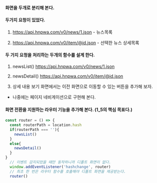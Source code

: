 #### 화면을 두개로 분리해 본다.

#### 두가지 요청이 있었다.
1. https://api.hnpwa.com/v0/news/1.json - 뉴스목록

2. https://api.hnpwa.com/v0/item/@id.json - 선택한 뉴스 상세목록

#### 두 가지 요청을 처리하는 두개의 함수를 설계 한다.
1. newsList()
https://api.hnpwa.com/v0/news/1.json

2. newsDetail()
https://api.hnpwa.com/v0/item/@id.json

3. 상세 내용 보기 화면에서는 이전 화면으로 이동할 수 있는 버튼을 추가해 보자.
- 나중에는 페이지 네비게이션으로 구현해 본다.

#### 화면 전환을 지원하는 라우터 기능을 추가해 본다. (1_5의 핵심 목표다.)
```javascript
const router = () => {
  const routerPath = location.hash
  if(routerPath === ''){
    newsList()
  }
  else{
    newsDetail()
  }
}
  // 이벤트 감지되었을 때만 동작하니까 디폴트 화면이 없다.
  window.addEventListener('hashchange', router)
  // 최초 한 번은 라우터 함수를 호출해야 디폴트 화면을 제공받는다.
  router()
```
